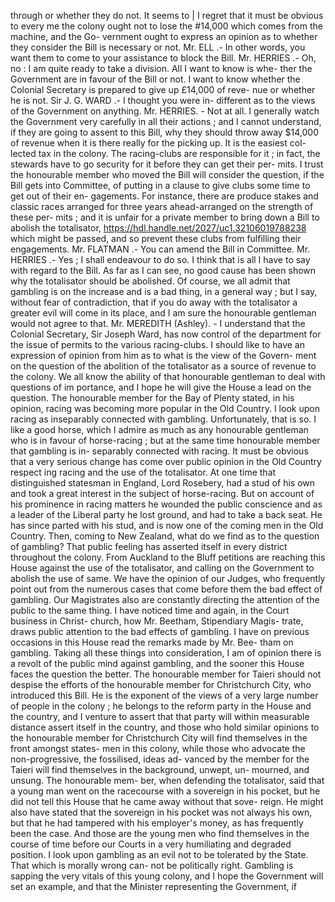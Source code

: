 through or whether they do not. It seems to | I regret that it must be obvious to every me the colony ought not to lose the #14,000 which comes from the machine, and the Go- vernment ought to express an opinion as to whether they consider the Bill is necessary or not. Mr. ELL .- In other words, you want them to come to your assistance to block the Bill. Mr. HERRIES .- Oh, no : I am quite ready to take a division. All I want to know is whe- ther the Government are in favour of the Bill or not. I want to know whether the Colonial Secretary is prepared to give up £14,000 of reve- nue or whether he is not. Sir J. G. WARD .- I thought you were in- different as to the views of the Government on anything. Mr. HERRIES. - Not at all. I generally watch the Government very carefully in all their actions ; and I cannot understand, if they are going to assent to this Bill, why they should throw away $14,000 of revenue when it is there really for the picking up. It is the easiest col- lected tax in the colony. The racing-clubs are responsible for it ; in fact, the stewards have to go security for it before they can get their per- mits. I trust the honourable member who moved the Bill will consider the question, if the Bill gets into Committee, of putting in a clause to give clubs some time to get out of their en- gagements. For instance, there are produce stakes and classic races arranged for three years ahead-arranged on the strength of these per- mits ; and it is unfair for a private member to bring down a Bill to abolish the totalisator, https://hdl.handle.net/2027/uc1.32106019788238 which might be passed, and so prevent these clubs from fulfilling their engagements. Mr. FLATMAN .- You can amend the Bill in Committee. Mr. HERRIES .- Yes ; I shall endeavour to do so. I think that is all I have to say with regard to the Bill. As far as I can see, no good cause has been shown why the totalisator should be abolished. Of course, we all admit that gambling is on the increase and is a bad thing, in a general way ; but I say, without fear of contradiction, that if you do away with the totalisator a greater evil will come in its place, and I am sure the honourable gentleman would not agree to that. Mr. MEREDITH (Ashley). - I understand that the Colonial Secretary, Sir Joseph Ward, has now control of the department for the issue of permits to the various racing-clubs. I should like to have an expression of opinion from him as to what is the view of the Govern- ment on the question of the abolition of the totalisator as a source of revenue to the colony. We all know the ability of that honourable gentleman to deal with questions of im portance, and I hope he will give the House a lead on the question. The honourable member for the Bay of Plenty stated, in his opinion, racing was becoming more popular in the Old Country. I look upon racing as inseparably connected with gambling. Unfortunately, that is so. I like a good horse, which I admire as much as any honourable gentleman who is in favour of horse-racing ; but at the same time honourable member that gambling is in- separably connected with racing. It must be obvious that a very serious change has come over public opinion in the Old Country respect ing racing and the use of the totalisator. At one time that distinguished statesman in England, Lord Rosebery, had a stud of his own and took a great interest in the subject of horse-racing. But on account of his prominence in racing matters he wounded the public conscience and as a leader of the Liberal party he lost ground, and had to take a back seat. He has since parted with his stud, and is now one of the coming men in the Old Country. Then, coming to New Zealand, what do we find as to the question of gambling? That public feeling has asserted itself in every district throughout the colony. From Auckland to the Bluff petitions are reaching this House against the use of the totalisator, and calling on the Government to abolish the use of same. We have the opinion of our Judges, who frequently point out from the numerous cases that come before them the bad effect of gambling. Our Magistrates also are constantly directing the attention of the public to the same thing. I have noticed time and again, in the Court business in Christ- church, how Mr. Beetham, Stipendiary Magis- trate, draws public attention to the bad effects of gambling. I have on previous occasions in this House read the remarks made by Mr. Bee- tham on gambling. Taking all these things into consideration, I am of opinion there is a revolt of the public mind against gambling, and the sooner this House faces the question the better. The honourable member for Taieri should not despise the efforts of the honourable member for Christchurch City, who introduced this Bill. He is the exponent of the views of a very large number of people in the colony ; he belongs to the reform party in the House and the country, and I venture to assert that that party will within measurable distance assert itself in the country, and those who hold similar opinions to the honourable member for Christchurch City will find themselves in the front amongst states- men in this colony, while those who advocate the non-progressive, the fossilised, ideas ad- vanced by the member for the Taieri will find themselves in the background, unwept, un- mourned, and unsung. The honourable mem- ber, when defending the totalisator, said that a young man went on the racecourse with a sovereign in his pocket, but he did not tell this House that he came away without that sove- reign. He might also have stated that the sovereign in his pocket was not always his own, but that he had tampered with his employer's money, as has frequently been the case. And those are the young men who find themselves in the course of time before our Courts in a very humiliating and degraded position. I look upon gambling as an evil not to be tolerated by the State. That which is morally wrong can- not be politically right. Gambling is sapping the very vitals of this young colony, and I hope the Government will set an example, and that the Minister representing the Government, if 
